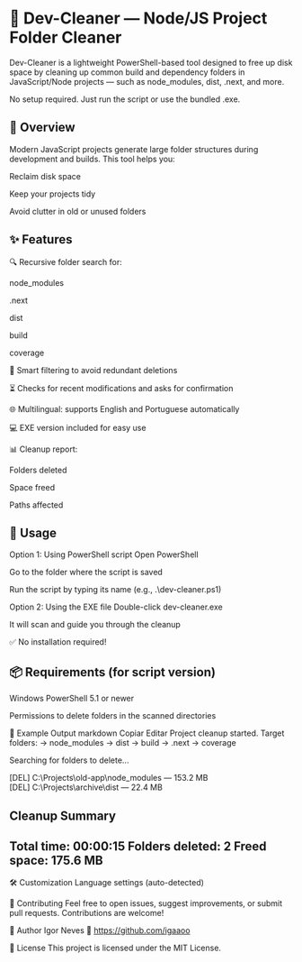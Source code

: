 # 🧹 Dev-Cleaner — Node/JS Project Folder Cleaner

Dev-Cleaner is a lightweight PowerShell-based tool designed to free up disk space by cleaning up common build and dependency folders in JavaScript/Node projects — such as node_modules, dist, .next, and more.

No setup required. Just run the script or use the bundled .exe.

## 🚀 Overview
Modern JavaScript projects generate large folder structures during development and builds. This tool helps you:

Reclaim disk space

Keep your projects tidy

Avoid clutter in old or unused folders

## ✨ Features
🔍 Recursive folder search for:

node_modules

.next

dist

build

coverage

🧠 Smart filtering to avoid redundant deletions

⏳ Checks for recent modifications and asks for confirmation

🌐 Multilingual: supports English and Portuguese automatically

💻 EXE version included for easy use

📊 Cleanup report:

Folders deleted

Space freed

Paths affected

## 🧪 Usage
Option 1: Using PowerShell script
Open PowerShell

Go to the folder where the script is saved

Run the script by typing its name (e.g., .\dev-cleaner.ps1)

Option 2: Using the EXE file
Double-click dev-cleaner.exe

It will scan and guide you through the cleanup

✅ No installation required!

## 📦 Requirements (for script version)
Windows PowerShell 5.1 or newer

Permissions to delete folders in the scanned directories

📄 Example Output
markdown
Copiar
Editar
Project cleanup started.
Target folders:
   -> node_modules
   -> dist
   -> build
   -> .next
   -> coverage

Searching for folders to delete...

[DEL] C:\Projects\old-app\node_modules — 153.2 MB  
[DEL] C:\Projects\archive\dist — 22.4 MB  

Cleanup Summary
-
Total time: 00:00:15
Folders deleted: 2
Freed space: 175.6 MB
-
🛠️ Customization
Language settings (auto-detected)

🤝 Contributing
Feel free to open issues, suggest improvements, or submit pull requests. Contributions are welcome!

👤 Author
Igor Neves
🔗 https://github.com/igaaoo

📃 License
This project is licensed under the MIT License.
